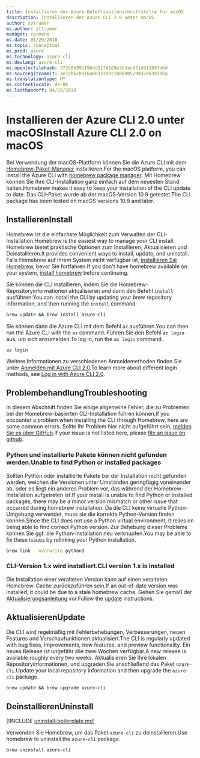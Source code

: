 ```yaml
---
title: Installieren der Azure-Befehlszeilenschnittstelle für macOS
description: Installieren der Azure CLI 2.0 unter macOS
author: sptramer
ms.author: sttramer
manager: carmonm
ms.date: 01/29/2018
ms.topic: conceptual
ms.prod: azure
ms.technology: azure-cli
ms.devlang: azure-cli
ms.openlocfilehash: 37358e991f96dd517d169e3b3ac651d513897d6d
ms.sourcegitcommit: ae72b6c8916aeb372a92188090529037e63930ba
ms.translationtype: HT
ms.contentlocale: de-DE
ms.lasthandoff: 04/28/2018
---
```

# <a name="install-azure-cli-20-on-macos"></a><span data-ttu-id="fa6ed-103">Installieren der Azure CLI 2.0 unter macOS</span><span class="sxs-lookup"><span data-stu-id="fa6ed-103">Install Azure CLI 2.0 on macOS</span></span>

<span data-ttu-id="fa6ed-104">Bei Verwendung der macOS-Plattform können Sie die Azure CLI mit dem [Homebrew-Paket-Manager](http://brew.sh) installieren.</span><span class="sxs-lookup"><span data-stu-id="fa6ed-104">For the macOS platform, you can install the Azure CLI with [homebrew package manager](http://brew.sh).</span></span> <span data-ttu-id="fa6ed-105">Mit Homebrew können Sie Ihre CLI-Installation ganz einfach auf dem neuesten Stand halten.</span><span class="sxs-lookup"><span data-stu-id="fa6ed-105">Homebrew makes it easy to keep your installation of the CLI update to date.</span></span> <span data-ttu-id="fa6ed-106">Das CLI-Paket wurde ab der macOS-Version 10.9 getestet.</span><span class="sxs-lookup"><span data-stu-id="fa6ed-106">The CLI package has been tested on macOS versions 10.9 and later.</span></span>

## <a name="install"></a><span data-ttu-id="fa6ed-107">Installieren</span><span class="sxs-lookup"><span data-stu-id="fa6ed-107">Install</span></span>

<span data-ttu-id="fa6ed-108">Homebrew ist die einfachste Möglichkeit zum Verwalten der CLI-Installation.</span><span class="sxs-lookup"><span data-stu-id="fa6ed-108">Homebrew is the easiest way to manage your CLI install.</span></span> <span data-ttu-id="fa6ed-109">Homebrew bietet praktische Optionen zum Installieren, Aktualisieren und Deinstallieren.</span><span class="sxs-lookup"><span data-stu-id="fa6ed-109">It provides convenient ways to install, update, and uninstall.</span></span>
<span data-ttu-id="fa6ed-110">Falls Homebrew auf Ihrem System nicht verfügbar ist, [installieren Sie Homebrew](https://docs.brew.sh/Installation.html), bevor Sie fortfahren.</span><span class="sxs-lookup"><span data-stu-id="fa6ed-110">If you don't have homebrew available on your system, [install homebrew](https://docs.brew.sh/Installation.html) before continuing.</span></span>

<span data-ttu-id="fa6ed-111">Sie können die CLI installieren, indem Sie die Homebrew-Repositoryinformationen aktualisieren und dann den Befehl `install` ausführen:</span><span class="sxs-lookup"><span data-stu-id="fa6ed-111">You can install the CLI by updating your brew repository information, and then running the `install` command:</span></span>

```bash
brew update && brew install azure-cli
```

<span data-ttu-id="fa6ed-112">Sie können dann die Azure CLI mit dem Befehl `az` ausführen.</span><span class="sxs-lookup"><span data-stu-id="fa6ed-112">You can then run the Azure CLI with the `az` command.</span></span> <span data-ttu-id="fa6ed-113">Führen Sie den Befehl `az login` aus, um sich anzumelden.</span><span class="sxs-lookup"><span data-stu-id="fa6ed-113">To log in, run the `az login` command.</span></span>

```azurecli
az login
```

<span data-ttu-id="fa6ed-114">Weitere Informationen zu verschiedenen Anmeldemethoden finden Sie unter [Anmelden mit Azure CLI 2.0](authenticate-azure-cli.md).</span><span class="sxs-lookup"><span data-stu-id="fa6ed-114">To learn more about different login methods, see [Log in with Azure CLI 2.0](authenticate-azure-cli.md).</span></span>

## <a name="troubleshooting"></a><span data-ttu-id="fa6ed-115">Problembehandlung</span><span class="sxs-lookup"><span data-stu-id="fa6ed-115">Troubleshooting</span></span>

<span data-ttu-id="fa6ed-116">In diesem Abschnitt finden Sie einige allgemeine Fehler, die zu Problemen bei der Homebrew-basierten CLI-Installation führen können.</span><span class="sxs-lookup"><span data-stu-id="fa6ed-116">If you encounter a problem when installing the CLI through Homebrew, here are some common errors.</span></span> <span data-ttu-id="fa6ed-117">Sollte Ihr Problem hier nicht aufgeführt sein, [melden Sie es über GitHub](https://github.com/Azure/azure-cli/issues).</span><span class="sxs-lookup"><span data-stu-id="fa6ed-117">If your issue is not listed here, please [file an issue on github](https://github.com/Azure/azure-cli/issues).</span></span>

### <a name="unable-to-find-python-or-installed-packages"></a><span data-ttu-id="fa6ed-118">Python und installierte Pakete können nicht gefunden werden.</span><span class="sxs-lookup"><span data-stu-id="fa6ed-118">Unable to find Python or installed packages</span></span>

<span data-ttu-id="fa6ed-119">Sollten Python oder installierte Pakete bei der Installation nicht gefunden werden, weichen die Versionen unter Umständen geringfügig voneinander ab, oder es liegt ein anderes Problem vor, das während der Homebrew-Installation aufgetreten ist.</span><span class="sxs-lookup"><span data-stu-id="fa6ed-119">If your install is unable to find Python or installed packages, there may be a minor version mismatch or other issue that occurred during homebrew installation.</span></span> <span data-ttu-id="fa6ed-120">Da die CLI keine virtuelle Python-Umgebung verwendet, muss sie die korrekte Python-Version finden können.</span><span class="sxs-lookup"><span data-stu-id="fa6ed-120">Since the CLI does not use a Python virtual environment, it relies on being able to find correct Python version.</span></span> <span data-ttu-id="fa6ed-121">Zur Behebung dieser Probleme können Sie ggf. die Python-Installation neu verknüpfen.</span><span class="sxs-lookup"><span data-stu-id="fa6ed-121">You may be able to fix these issues by relinking your Python installation.</span></span>

```bash
brew link --overwrite python3
```

### <a name="cli-version-1x-is-installed"></a><span data-ttu-id="fa6ed-122">CLI-Version 1.x wird installiert.</span><span class="sxs-lookup"><span data-stu-id="fa6ed-122">CLI version 1.x is installed</span></span>

<span data-ttu-id="fa6ed-123">Die Installation einer veralteten Version kann auf einen veralteten Homebrew-Cache zurückzuführen sein.</span><span class="sxs-lookup"><span data-stu-id="fa6ed-123">If an out-of-date version was installed, it could be due to a stale homebrew cache.</span></span> <span data-ttu-id="fa6ed-124">Gehen Sie gemäß der [Aktualisierungsanleitung](#Update) vor.</span><span class="sxs-lookup"><span data-stu-id="fa6ed-124">Follow the [update](#Update) instructions.</span></span>

## <a name="update"></a><span data-ttu-id="fa6ed-125">Aktualisieren</span><span class="sxs-lookup"><span data-stu-id="fa6ed-125">Update</span></span>

<span data-ttu-id="fa6ed-126">Die CLI wird regelmäßig mit Fehlerbehebungen, Verbesserungen, neuen Features und Vorschaufunktionen aktualisiert.</span><span class="sxs-lookup"><span data-stu-id="fa6ed-126">The CLI is regularly updated with bug fixes, improvements, new features, and preview functionality.</span></span> <span data-ttu-id="fa6ed-127">Ein neues Release ist ungefähr alle zwei Wochen verfügbar.</span><span class="sxs-lookup"><span data-stu-id="fa6ed-127">A new release is available roughly every two weeks.</span></span> <span data-ttu-id="fa6ed-128">Aktualisieren Sie Ihre lokalen Repositoryinformationen, und upgraden Sie anschließend das Paket `azure-cli`.</span><span class="sxs-lookup"><span data-stu-id="fa6ed-128">Update your local repository information and then upgrade the `azure-cli` package.</span></span>

```bash
brew update && brew upgrade azure-cli
```

## <a name="uninstall"></a><span data-ttu-id="fa6ed-129">Deinstallieren</span><span class="sxs-lookup"><span data-stu-id="fa6ed-129">Uninstall</span></span>

[!INCLUDE [uninstall-boilerplate.md](includes/uninstall-boilerplate.md)]

<span data-ttu-id="fa6ed-130">Verwenden Sie Homebrew, um das Paket `azure-cli` zu deinstallieren.</span><span class="sxs-lookup"><span data-stu-id="fa6ed-130">Use homebrew to uninstall the `azure-cli` package.</span></span>

```bash
brew uninstall azure-cli
```
